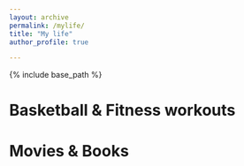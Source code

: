 ```yaml
---
layout: archive
permalink: /mylife/
title: "My life"
author_profile: true

---
```


{% include base_path %}


Basketball & Fitness workouts
======

Movies & Books
======
